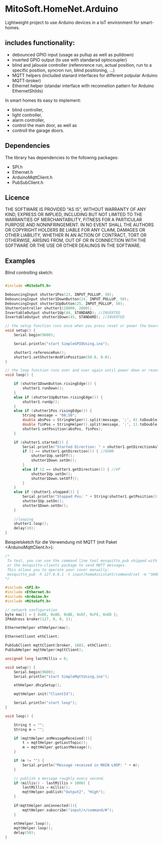 # MitoSoft.HomeNet.Arduino

Lightweight project to use Arduino devices in a IoT environment for smart-homes.

## includes functionality:

- debounced GPIO input (usage as pullup as well as pulldown)
- inverted GPIO output (to use with standarsd optocoupler)
- blind and jalousie controller (refennrence run, actual position, run to a specific position, syncron run, blind positioning, ...)
- MQTT helpers (included stanard interfaces for different polpular Arduino MQTT-broker)
- Ethernet helper (standar interface with reconnetion pattern for Arduino EthernetShilds)

In smart homes its easy to implement:

- blind controller,
- light controller,
- alarm controller,
- control the main door, as well as
- controll the garage doors.

## Dependencies

The library has dependencies to the following packages:

- SPI.h
- Ethernet.h
- ArduinoMqttClient.h
- PubSubClient.h

## Licence

THE SOFTWARE IS PROVIDED "AS IS", WITHOUT WARRANTY OF ANY KIND,
EXPRESS OR IMPLIED, INCLUDING BUT NOT LIMITED TO THE WARRANTIES OF
MERCHANTABILITY, FITNESS FOR A PARTICULAR PURPOSE AND
NONINFRINGEMENT. IN NO EVENT SHALL THE AUTHORS OR COPYRIGHT HOLDERS BE
LIABLE FOR ANY CLAIM, DAMAGES OR OTHER LIABILITY, WHETHER IN AN ACTION
OF CONTRACT, TORT OR OTHERWISE, ARISING FROM, OUT OF OR IN CONNECTION
WITH THE SOFTWARE OR THE USE OR OTHER DEALINGS IN THE SOFTWARE.

## Examples

Blind controlling sketch:

```c++

#include <MitoSoft.h>

DebouncingInput shutter1Pos(23, INPUT_PULLUP, 50);
DebouncingInput shutter1DownButton(24, INPUT_PULLUP, 50);
DebouncingInput shutter1UpButton(25, INPUT_PULLUP, 50);
ShutterController shutter1(20000, 2000);
InvertableOutput shutter1Up(44, STANDARD); //INVERTED
InvertableOutput shutter1Down(45, STANDARD); //INVERTED

// the setup function runs once when you press reset or power the board
void setup() {
	Serial.begin(9600);

	Serial.println("start SimpleGPIOUsing.ino");

	shutter1.referenceRun();
	shutter1.setShutterAndFinPosition(50.0, 0.0);
}

// the loop function runs over and over again until power down or reset
void loop() {

	if (shutter1DownButton.risingEdge()) {
		shutter1.runDown();
	}
	else if (shutter1UpButton.risingEdge()) {
		shutter1.runUp();
	}
	else if (shutter1Pos.risingEdge()) {
		String message = "60;50";
		double absPos = StringHelper().split(message, ';', 0).toDouble();
		double finPos = StringHelper().split(message, ';', 1).toDouble(); 
		shutter1.setPosition(absPos, finPos);
	}

	if (shutter1.started()) {
		Serial.println("Started Direction: " + shutter1.getDirectionAsText());
		if (1 == shutter1.getDirection()) { //DOWN
			shutter1Up.setOff();
			shutter1Down.setOn();
		}
		else if (2 == shutter1.getDirection()) { //UP
			shutter1Up.setOn();
			shutter1Down.setOff();
		}
	}
	else if (shutter1.stopped()) {
		Serial.println("Stopped Pos: " + String(shutter1.getPosition()) + "; Fin-Pos: " + String(shutter1.getFinPosition()));
		shutter1Up.setOn();
		shutter1Down.setOn();
	}
	
	//looping
	shutter1.loop();
	delay(10);
}
```

Beispielsketch für die Verwendung mit MQTT (mit Paket <ArduinoMqttClient.h>):

```c++
/*
 To test, you can use the command line tool mosquitto_pub shipped with mosquitto 
 or the mosquitto-clients package to send MQTT messages. 
 This allows you to operate your cover manually:
 mosquitto_pub -h 127.0.0.1 -t input/homeAssistant/command/set -m "SHOW"
*/

#include <SPI.h>
#include <Ethernet.h>
#include <Arduino.h>
#include <MitoSoft.h>

// network configuration
byte mac[] = { 0xDE, 0xAD, 0xBE, 0xEF, 0xFE, 0xED };
IPAddress broker(127, 0, 0, 1);

EthernetHelper ethHelper(mac);

EthernetClient ethClient;

PubSubClient mqttClient(broker, 1883, ethClient);
PubSubHelper mqttHelper(mqttClient);

unsigned long lastMillis = 0;

void setup() {
    Serial.begin(9600);
    Serial.println("start SimpleMqttUsing.ino");

    ethHelper.dhcpSetup();

    mqttHelper.init("ClientId");

    Serial.println("start loop");
}

void loop() {

    String t = "";
    String m = "";

    if (mqttHelper.onMessageReceived()){
		t = mqttHelper.getLastTopic();
		m = mqttHelper.getLastMessage();
	}    

	if (m != "") {
		Serial.println("Message received in MAIN LOOP: " + m);
	}

	// publish a message roughly every second.
	if (millis() - lastMillis > 1000) {
		lastMillis = millis();
		mqttHelper.publish("Output2", "High");
	}
	
	if(mqttHelper.onConnected()){
		mqttHelper.subscribe("input/+/command/#");
	}
	
	ethHelper.loop();
	mqttHelper.loop();
	delay(50);
}
```